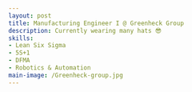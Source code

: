 ```yaml
---
layout: post
title: Manufacturing Engineer I @ Greenheck Group
description: Currently wearing many hats 😎
skills: 
- Lean Six Sigma
- 5S+1
- DFMA
- Robotics & Automation
main-image: /Greenheck-group.jpg
---
```

